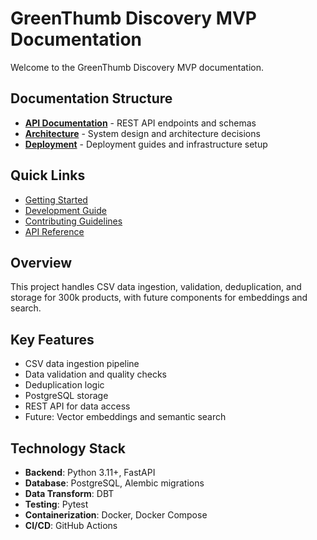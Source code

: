 # GreenThumb Discovery MVP Documentation

Welcome to the GreenThumb Discovery MVP documentation.

## Documentation Structure

- **[API Documentation](./api/)** - REST API endpoints and schemas
- **[Architecture](./architecture/)** - System design and architecture decisions
- **[Deployment](./deployment/)** - Deployment guides and infrastructure setup

## Quick Links

- [Getting Started](#)
- [Development Guide](#)
- [Contributing Guidelines](#)
- [API Reference](./api/)

## Overview

This project handles CSV data ingestion, validation, deduplication, and storage for 300k products, with future components for embeddings and search.

## Key Features

- CSV data ingestion pipeline
- Data validation and quality checks
- Deduplication logic
- PostgreSQL storage
- REST API for data access
- Future: Vector embeddings and semantic search

## Technology Stack

- **Backend**: Python 3.11+, FastAPI
- **Database**: PostgreSQL, Alembic migrations
- **Data Transform**: DBT
- **Testing**: Pytest
- **Containerization**: Docker, Docker Compose
- **CI/CD**: GitHub Actions


